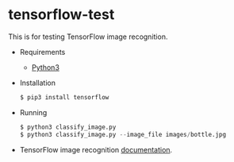 # tensorflow-test
This is for testing TensorFlow image recognition.

- Requirements
    - [Python3](https://www.python.org/downloads/)

- Installation
    ```python
    $ pip3 install tensorflow
    ```

- Running
    ```python
    $ python3 classify_image.py
    $ python3 classify_image.py --image_file images/bottle.jpg
    ```

- TensorFlow image recognition [documentation](https://www.tensorflow.org/tutorials/image_recognition).